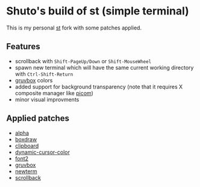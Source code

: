 # Shuto's build of st (simple terminal)

This is my personal [st](https://st.suckless.org/) fork with some patches applied.

## Features

+ scrollback with `Shift-PageUp/Down` or `Shift-MouseWheel`
+ spawn new terminal which will have the same current working directory with `Ctrl-Shift-Return`
+ [gruvbox](https://github.com/morhetz/gruvbox) colors
+ added support for background transparency (note that it requires X composite manager like [picom](https://github.com/yshui/picom))
+ minor visual improvments

## Applied patches

+ [alpha](http://st.suckless.org/patches/alpha/)
+ [boxdraw](https://st.suckless.org/patches/boxdraw/)
+ [clipboard](https://st.suckless.org/patches/clipboard/)
+ [dynamic-cursor-color](https://st.suckless.org/patches/dynamic-cursor-color/)
+ [font2](https://st.suckless.org/patches/font2/)
+ [gruvbox](https://st.suckless.org/patches/gruvbox/)
+ [newterm](https://st.suckless.org/patches/newterm/)
+ [scrollback](https://st.suckless.org/patches/scrollback/)
